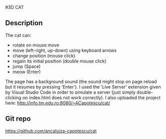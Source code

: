 #3D CAT

## Description
The cat can:
- rotate on mouse move
- move (left-right, up-down) using keyboard arrows
- change position (mouse click)
- regain its initial position (double mouse click)
- jump (Space)
- meow (Enter)

The page has a background sound (the sound might stop on page reload but it resumes by pressing 'Enter').
I used the 'Live Server' extension given by Visual Studio Code in order to simulate a server (just simply double-clicking on index.html does not work correctly).
I also uploaded the project here: http://info.tm.edu.ro:8080/~ACapotescu/cat/

## Git repo
https://github.com/ancaluiza-capotescu/cat
